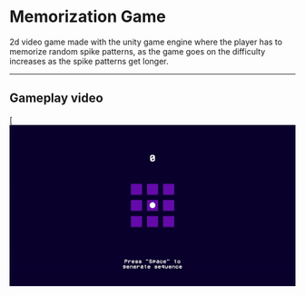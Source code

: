 # Memorization Game

2d video game made with the unity game engine where 
the player has to memorize random spike patterns, as the game goes on the difficulty increases as the spike patterns get longer.

---

## Gameplay video
[![Watch the video](https://github.com/Loki22214/unity2d-memorization-game/blob/main/gameplay%20demo%20gif.gif)

